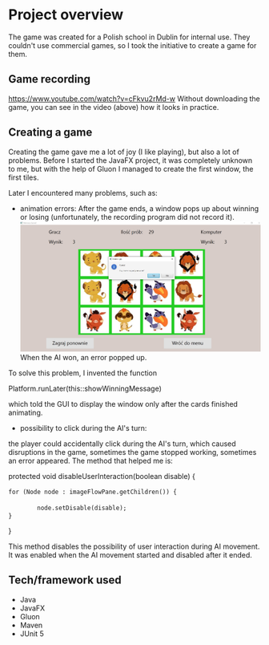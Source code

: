# Project overview 
The game was created for a Polish school in Dublin for internal use. They couldn't use commercial games, so I took the initiative to create a game for them. 

## Game recording
https://www.youtube.com/watch?v=cFkvu2rMd-w
Without downloading the game, you can see in the video (above) how it looks in practice.

## Creating a game
Creating the game gave me a lot of joy (I like playing), but also a lot of problems. Before I started the JavaFX project, it was completely unknown to me, but with the help of Gluon I managed to create the first window, the first tiles.

Later I encountered many problems, such as:

 - animation errors:
After the game ends, a window pops up about winning or losing (unfortunately, the recording program did not record it).
![Windows on the screen](src/main/resources/pl/PolishSchoolInDublin/windowsPlayAgain.jpg)
When the AI ​​won, an error popped up.

To solve this problem, I invented the function 


Platform.runLater(this::showWinningMessage)


which told the GUI to display the window only after the cards finished animating.

 - possibility to click during the AI's turn:
 
the player could accidentally click during the AI's turn,
which caused disruptions in the game, sometimes the game stopped working, sometimes an error appeared.
The method that helped me is:

protected void disableUserInteraction(boolean disable) {

	for (Node node : imageFlowPane.getChildren()) {
 
			node.setDisable(disable);
	}
}

This method disables the possibility of user interaction during AI movement.
It was enabled when the AI ​​movement started and disabled after it ended.
## Tech/framework used

 - Java
 - JavaFX
 - Gluon
 - Maven
 - JUnit 5

